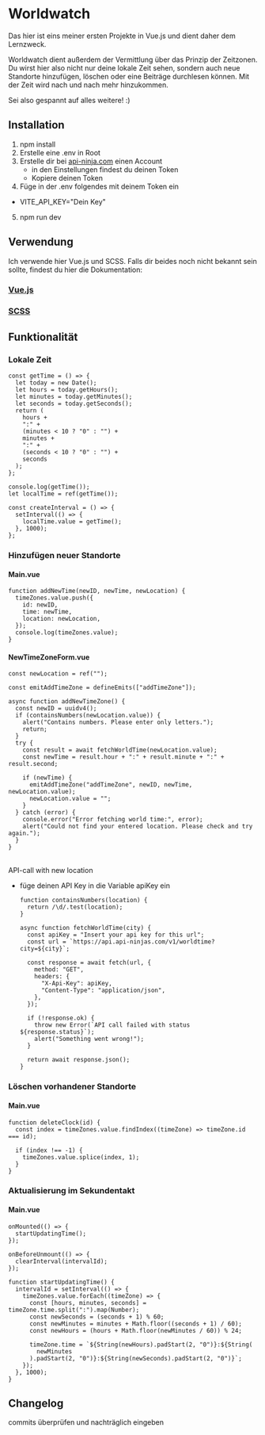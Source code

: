 # Worldwatch

Das hier ist eins meiner ersten Projekte in Vue.js und dient daher dem Lernzweck.

Worldwatch dient außerdem der Vermittlung über das Prinzip der Zeitzonen. Du wirst hier also nicht nur deine lokale Zeit sehen, sondern auch neue Standorte hinzufügen, löschen oder eine Beiträge durchlesen können. Mit der Zeit wird nach und nach mehr hinzukommen.

Sei also gespannt auf alles weitere! :)

## Installation

1. npm install
2. Erstelle eine .env in Root
3. Erstelle dir bei [api-ninja.com](https://api-ninjas.com/api/worldtime) einen Account
   - in den Einstellungen findest du deinen Token
   - Kopiere deinen Token
4. Füge in der .env folgendes mit deinem Token ein

- VITE_API_KEY="Dein Key"

5. npm run dev

## Verwendung

Ich verwende hier Vue.js und SCSS. Falls dir beides noch nicht bekannt sein sollte, findest du hier die Dokumentation:

### [Vue.js](https://vuejs.org/guide/introduction.html)

### [SCSS](https://sass-guidelin.es/#introduction)

## Funktionalität

### Lokale Zeit

    const getTime = () => {
      let today = new Date();
      let hours = today.getHours();
      let minutes = today.getMinutes();
      let seconds = today.getSeconds();
      return (
        hours +
        ":" +
        (minutes < 10 ? "0" : "") +
        minutes +
        ":" +
        (seconds < 10 ? "0" : "") +
        seconds
      );
    };

    console.log(getTime());
    let localTime = ref(getTime());

    const createInterval = () => {
      setInterval(() => {
        localTime.value = getTime();
      }, 1000);
    };

### Hinzufügen neuer Standorte

#### Main.vue

    function addNewTime(newID, newTime, newLocation) {
      timeZones.value.push({
        id: newID,
        time: newTime,
        location: newLocation,
      });
      console.log(timeZones.value);
    }

#### NewTimeZoneForm.vue

    const newLocation = ref("");

    const emitAddTimeZone = defineEmits(["addTimeZone"]);

    async function addNewTimeZone() {
      const newID = uuidv4();
      if (containsNumbers(newLocation.value)) {
        alert("Contains numbers. Please enter only letters.");
        return;
      }
      try {
        const result = await fetchWorldTime(newLocation.value);
        const newTime = result.hour + ":" + result.minute + ":" + result.second;

        if (newTime) {
          emitAddTimeZone("addTimeZone", newID, newTime, newLocation.value);
          newLocation.value = "";
        }
      } catch (error) {
        console.error("Error fetching world time:", error);
        alert("Could not find your entered location. Please check and try again.");
      }
    }

</br>
API-call with new location </br>

- füge deinen API Key in die Variable apiKey ein

      function containsNumbers(location) {
        return /\d/.test(location);
      }

      async function fetchWorldTime(city) {
        const apiKey = "Insert your api key for this url";
        const url = `https://api.api-ninjas.com/v1/worldtime?city=${city}`;

        const response = await fetch(url, {
          method: "GET",
          headers: {
            "X-Api-Key": apiKey,
            "Content-Type": "application/json",
          },
        });

        if (!response.ok) {
          throw new Error(`API call failed with status ${response.status}`);
          alert("Something went wrong!");
        }

        return await response.json();
      }

### Löschen vorhandener Standorte

#### Main.vue

    function deleteClock(id) {
      const index = timeZones.value.findIndex((timeZone) => timeZone.id === id);

      if (index !== -1) {
        timeZones.value.splice(index, 1);
      }
    }

### Aktualisierung im Sekundentakt

#### Main.vue

    onMounted(() => {
      startUpdatingTime();
    });

    onBeforeUnmount(() => {
      clearInterval(intervalId);
    });

    function startUpdatingTime() {
      intervalId = setInterval(() => {
        timeZones.value.forEach((timeZone) => {
          const [hours, minutes, seconds] = timeZone.time.split(":").map(Number);
          const newSeconds = (seconds + 1) % 60;
          const newMinutes = minutes + Math.floor((seconds + 1) / 60);
          const newHours = (hours + Math.floor(newMinutes / 60)) % 24;

          timeZone.time = `${String(newHours).padStart(2, "0")}:${String(
            newMinutes
          ).padStart(2, "0")}:${String(newSeconds).padStart(2, "0")}`;
        });
      }, 1000);
    }

## Changelog

commits überprüfen und nachträglich eingeben
